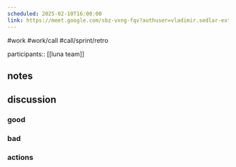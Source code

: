 ```yaml
---
scheduled: 2025-02-10T16:00:00
link: https://meet.google.com/sbz-vxng-fqv?authuser=vladimir.sedlar-ext@aviv-group.com
---
```

#work #work/call #call/sprint/retro

participants:: [[luna team]]

## notes

## discussion

### good

### bad

### actions

